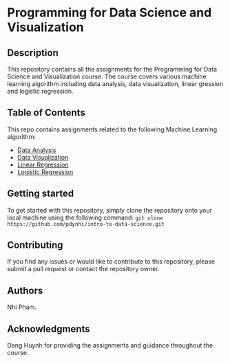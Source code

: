 # Programming for Data Science and Visualization
## Description
This repository contains all the assignments for the Programming for Data Science and Visualization course. The course covers various machine learning algorithm including data analysis, data visualization, linear gression and logistic regression.

## Table of Contents
This repo contains assignments related to the following Machine Learning algorithm:
- [Data Analysis](data-analysis)
- [Data Visualization](data-viz)
- [Linear Regression](linear-regression)
- [Logistic Regression](logistic-regression)

## Getting started
To get started with this repository, simply clone the repository onto your local machine using the following command: `git clone https://github.com/pdynhi/intro-to-data-science.git`

## Contributing
If you find any issues or would like to contribute to this repository, please submit a pull request or contact the repository owner.

## Authors
Nhi Pham.

## Acknowledgments
Dang Huynh for providing the assignments and guidance throughout the course.